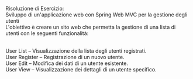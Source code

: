 Risoluzione di Esercizio:<br>
Sviluppo di un'applicazione web con Spring Web MVC per la gestione degli utenti<br>
L'obiettivo è creare un sito web che permetta la gestione di una lista di utenti con le seguenti funzionalità:<br><br>

User List – Visualizzazione della lista degli utenti registrati.<br>
User Register – Registrazione di un nuovo utente.<br>
User Edit – Modifica dei dati di un utente esistente.<br>
User View – Visualizzazione dei dettagli di un utente specifico.<br>
